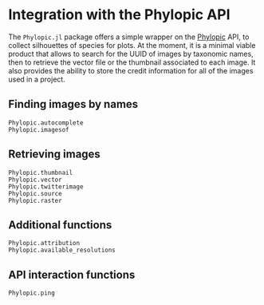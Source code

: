 # Integration with the Phylopic API

The `Phylopic.jl` package offers a simple wrapper on the [Phylopic](https://www.phylopic.org/) API, to collect silhouettes of species for plots. At the moment, it is a minimal viable product that allows to search for the UUID of images by taxonomic names, then to retrieve the vector file or the thumbnail associated to each image. It also provides the ability to store the credit information for all of the images used in a project.

## Finding images by names

```@docs
Phylopic.autocomplete
Phylopic.imagesof
```

## Retrieving images

```@docs
Phylopic.thumbnail
Phylopic.vector
Phylopic.twitterimage
Phylopic.source
Phylopic.raster
```

## Additional functions

```@docs
Phylopic.attribution
Phylopic.available_resolutions
```

## API interaction functions

```@docs
Phylopic.ping
```
